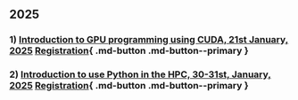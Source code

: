 ## **2025**

### 1) [Introduction to GPU programming using CUDA, 21st January, 2025](../cuda/index.md) [Registration](https://eur01.safelinks.protection.outlook.com/?url=https%3A%2F%2Fevents.eurocc.lu%2Fintroduction-to-gpu-programming-using-cuda&data=05%7C02%7Cezhilmathi.krishnasamy%40uni.lu%7C496380009d3f4a6cee6e08dd200e344b%7C445a9c950f9d49539db1bc4a45dd1220%7C0%7C0%7C638701967579041656%7CUnknown%7CTWFpbGZsb3d8eyJFbXB0eU1hcGkiOnRydWUsIlYiOiIwLjAuMDAwMCIsIlAiOiJXaW4zMiIsIkFOIjoiTWFpbCIsIldUIjoyfQ%3D%3D%7C0%7C%7C%7C&sdata=MKBauwEbrb2Lq6sPjbAgjvlKtBrER6RFK3hGcSuQrMI%3D&reserved=0){ .md-button .md-button--primary }

### 2) [Introduction to use Python in the HPC, 30-31st, January, 2025](../python/index.md) [Registration](https://eur01.safelinks.protection.outlook.com/?url=https%3A%2F%2Fevents.eurocc.lu%2Fintroduction-to-use-python-in-the-hpc&data=05%7C02%7Cezhilmathi.krishnasamy%40uni.lu%7C496380009d3f4a6cee6e08dd200e344b%7C445a9c950f9d49539db1bc4a45dd1220%7C0%7C0%7C638701967579068409%7CUnknown%7CTWFpbGZsb3d8eyJFbXB0eU1hcGkiOnRydWUsIlYiOiIwLjAuMDAwMCIsIlAiOiJXaW4zMiIsIkFOIjoiTWFpbCIsIldUIjoyfQ%3D%3D%7C0%7C%7C%7C&sdata=BXtx4mfiMdeZgTa%2FtXf3V1QisF0UMLOyJYQLn2gfLMw%3D&reserved=0){ .md-button .md-button--primary }

  
